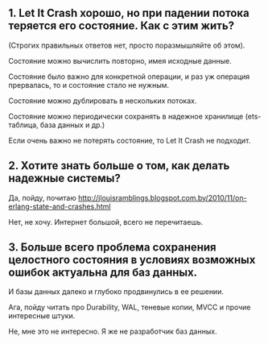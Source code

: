 ## 1. Let It Crash хорошо, но при падении потока теряется его состояние. Как с этим жить?
(Строгих правильных ответов нет, просто поразмышляйте об этом).

Состояние можно вычислить повторно, имея исходные данные.

Состояние было важно для конкретной операции, и раз уж операция прервалась, то и состояние стало не нужным.

Состояние можно дублировать в нескольких потоках.

Состояние можно периодически сохранять в надежное хранилище (ets-таблица, база данных и др.)

Если очень важно не потерять состояние, то Let It Crash не подходит.


## 2. Хотите знать больше о том, как делать надежные системы?

Да, пойду, почитаю http://jlouisramblings.blogspot.com.by/2010/11/on-erlang-state-and-crashes.html

Нет, не хочу. Интернет большой, всего не перечитаешь.


## 3. Больше всего проблема сохранения целостного состояния в условиях возможных ошибок актуальна для баз данных.
И базы данных далеко и глубоко продвинулись в ее решении.

Ага, пойду читать про Durability, WAL, теневые копии, MVCC и прочие интересные штуки.

Не, мне это не интересно. Я же не разработчик баз данных.
